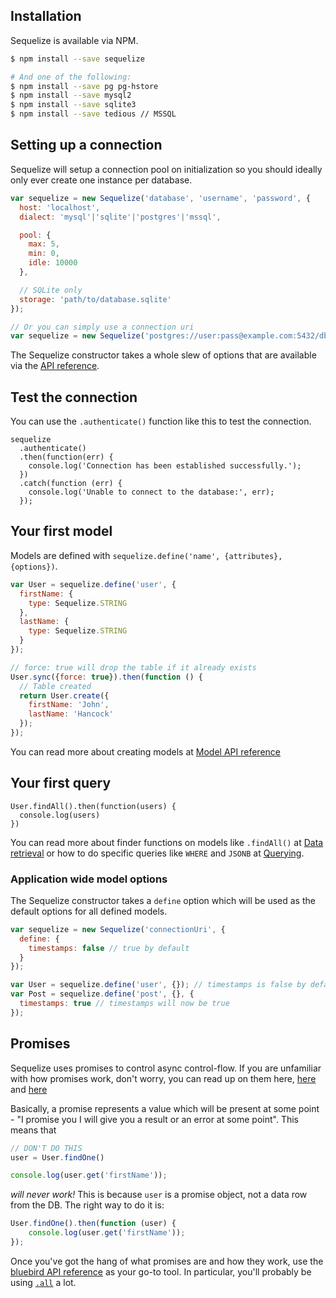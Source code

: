 ## Installation

Sequelize is available via NPM.

```bash
$ npm install --save sequelize

# And one of the following:
$ npm install --save pg pg-hstore
$ npm install --save mysql2
$ npm install --save sqlite3
$ npm install --save tedious // MSSQL
```

## Setting up a connection

Sequelize will setup a connection pool on initialization so you should ideally only ever create one instance per database.

```js
var sequelize = new Sequelize('database', 'username', 'password', {
  host: 'localhost',
  dialect: 'mysql'|'sqlite'|'postgres'|'mssql',

  pool: {
    max: 5,
    min: 0,
    idle: 10000
  },

  // SQLite only
  storage: 'path/to/database.sqlite'
});

// Or you can simply use a connection uri
var sequelize = new Sequelize('postgres://user:pass@example.com:5432/dbname');
```

The Sequelize constructor takes a whole slew of options that are available via the [API reference](http://sequelize.readthedocs.org/en/latest/api/sequelize/).

## Test the connection

You can use the `.authenticate()` function like this to test the connection.

```
sequelize
  .authenticate()
  .then(function(err) {
    console.log('Connection has been established successfully.');
  })
  .catch(function (err) {
    console.log('Unable to connect to the database:', err);
  });
```

## Your first model

Models are defined with `sequelize.define('name', {attributes}, {options})`.

```js
var User = sequelize.define('user', {
  firstName: {
    type: Sequelize.STRING
  },
  lastName: {
    type: Sequelize.STRING
  }
});

// force: true will drop the table if it already exists
User.sync({force: true}).then(function () {
  // Table created
  return User.create({
    firstName: 'John',
    lastName: 'Hancock'
  });
});
```

You can read more about creating models at [Model API reference](http://sequelize.readthedocs.org/en/latest/api/model/)

## Your first query

```
User.findAll().then(function(users) {
  console.log(users)
})
```

You can read more about finder functions on models like `.findAll()` at [Data retrieval](http://docs.sequelizejs.com/en/latest/docs/models-usage/) or how to do specific queries like `WHERE` and `JSONB` at [Querying](http://docs.sequelizejs.com/en/latest/docs/querying/).

### Application wide model options

The Sequelize constructor takes a `define` option which will be used as the default options for all defined models.

```js
var sequelize = new Sequelize('connectionUri', {
  define: {
    timestamps: false // true by default
  }
});

var User = sequelize.define('user', {}); // timestamps is false by default
var Post = sequelize.define('post', {}, {
  timestamps: true // timestamps will now be true
});
```

## Promises

Sequelize uses promises to control async control-flow. If you are unfamiliar with how promises work, don't worry, you can read up on them here, [here](https://github.com/wbinnssmith/awesome-promises) and [here](http://bluebirdjs.com/docs/why-promises.html)

Basically, a promise represents a value which will be present at some point - "I promise you I will give you a result or an error at some point". This means that

```js
// DON'T DO THIS
user = User.findOne()

console.log(user.get('firstName'));
```

_will never work!_ This is because `user` is a promise object, not a data row from the DB. The right way to do it is:

```js
User.findOne().then(function (user) {
    console.log(user.get('firstName'));
});
```

Once you've got the hang of what promises are and how they work, use the [bluebird API reference](http://bluebirdjs.com/docs/api-reference.html) as your go-to tool. In particular, you'll probably be using [`.all`](http://bluebirdjs.com/docs/api/promise.all.html) a lot.  

